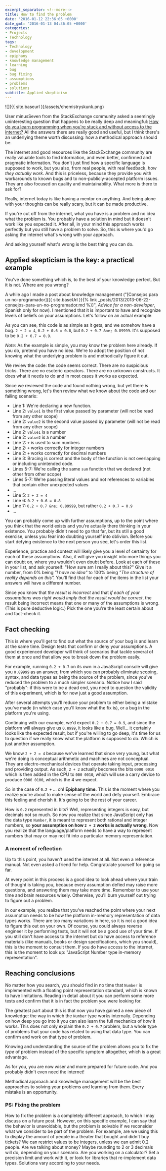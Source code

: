 ```yaml
---
excerpt_separator: <!--more-->
title: How to find the problem
date: '2016-01-12 22:36:05 +0000'
date_gmt: '2016-01-13 04:36:05 +0000'
categories:
- Projects
- Technology
tags:
- Technology
- development
- epiphany
- knowledge management
- learning
- bug
- bug fixing
- assumptions
- problems
- solutions
subtitle: Applied skepticism
---
```


![]({{ site.baseurl }}/assets/chemistryskunk.png)

User minusSeven from the StackExchange community asked a seemingly uninteresting question that happens to be really deep and meaningful: [How do you learn programming when you're stuck and without access to the internet?](http://productivity.stackexchange.com/questions/4827) All the answers there are really good and useful, but I think there's an underlying theme worth discussing: how a methodical approach should be.

<!--more-->

The internet and good resources like the StackExchange community are really valuable tools to find information, and even better, confirmed and pragmatic information. You don't just find how a specific language is supposed to work, but you also, from real people, with real feedback, _how they actually work_. And this is priceless, because they provide you with workarounds to known bugs and to non-publicly-accepted platform issues. They are also focused on quality and maintainability. What more is there to ask for?

Really, internet today is like having a mentor on anything. And being alone with your thoughts can be really scary, but it can be made productive.

If you're cut off from the internet, what you have is a problem and no idea what the problem is. You probably have a solution in mind but it doesn't work like you expected it. After all, in your mind this approach works perfectly but you still have a problem to solve. So, this is where you'd go asking the internet what's wrong with your approach.

And asking yourself what's wrong is the best thing you can do.

## Applied skepticism is the key: a practical example

You've done something which is, to the best of your knowledge perfect. But it is not. Where are you wrong?

A while ago I made a post about knowledge management ("[Consejos para un no-programador]({{ site.baseUrl }}{% link _posts/2013/2013-06-22-consejos-para-un-no-programador.md %})", _Advice for a non-developer_, Spanish only for now). I mentioned that it is important to have and recognize levels of beliefs on your assumptions. Let's follow on an actual example:

<script src="https://gist.github.com/AlphaGit/5b7ca1d64d482ce7a472.js"></script>

As you can see, this code is as simple as it gets, and we somehow have a bug. `2 + 2 = 4`, `0.2 + 0.6 = 0.8`, but `0.2 + 0.7 &ne; 0.89999`. It's supposed to be `0.2 + 0.7 = 0.9`.

_Note:_ As the example is simple, you may know the problem here already. If you do, pretend you have no idea. We're to adopt the position of not knowing what the underlying problem is and methodically figure it out.

We review the code: the code seems correct. There are no suspicious tricks. There are no esoteric operators. There are no unknown constructs. It does what it needs to do and in most cases it works as expected.

Since we reviewed the code and found nothing wrong, but yet there _is_ something wrong, let's then review what we know about the code and our failing scenario:

- Line 1: We're declaring a new function.
- Line 2: `value1` is the first value passed by parameter (will not be read from any other scope)
- Line 2: `value2` is the second value passed by parameter (will not be read from any other scope)
- Line 2: `value1` is a number
- Line 2: `value2` is a number
- Line 2: `+` is used to sum numbers
- Line 2: `+` works correctly for integer numbers
- Line 2: `+` works correctly for decimal numbers
- Line 3: Bracing is correct and the body of the function is not overlapping or including unintended code.
- Lines 5-7: We're calling the same `sum` function that we declared (not other from other scope)
- Lines 5-7: We're passing literal values and not references to variables that contain other unexpected values
- ...
- Line 5: `2 + 2 = 4`
- Line 6: `0.2 + 0.6 = 0.8`
- Line 7: `0.2 + 0.7 &ne; 0.89999`, but rather `0.2 + 0.7 = 0.9`
- ...

You can probably come up with further assumptions, up to the point where you think that the world exists and you're actually there thinking in your existence. You probably didn't need to go that far, but its still a good exercise, unless you fear into doubting yourself into oblivion. Before you start defying existence to the next person you see, let's order this list.

Experience, practice and context will likely give you a level of certainty for each of these assumptions. Also, it will give you insight into more things you can doubt on, where you wouldn't even doubt before. Look at each of these in your list, and ask yourself: "How sure am I really about this?" Give it a number, from 0% being _"I have no idea"_ to 100% being _"The structure of reality depends on this"._ You'll find that for each of the items in the list your answers will have a different number.

Since you know that _the result is incorrect_ and that _if each of your assumptions was right would imply that the result would be correct_, the result being incorrect means that one or many of the assumptions is wrong. (This is pure deductive logic.) Pick the one you're the least certain about and fact-check it.

## Fact checking

This is where you'll get to find out what the source of your bug is and learn at the same time. Design tests that confirm or deny your assumptions. A good experienced developer will think of scenarios that tackle several of them at once and that allow you to break down the problem easily.

For example, running `0.2 + 0.7` on its own in a JavaScript console will give you `0.89999` as an answer, from which you can probably eliminate scoping, syntax, and data types as being the source of the problem, since you've reduced the problem to a much simpler scenario. Notice how I said "probably": if this were to be a dead end, you need to question the validity of this experiment, which is for now just a good assumption.

After several attempts you'll reduce your problem to either being a mistake you've made (in which case you'll know what the fix is), or a bug in the platform you're using.

Continuing with our example, we'd expect `0.2 + 0.7 = 0.9`, and since the platform will always give us `0.8999`, it looks like a bug. Well... it certainly looks like the expected result, but if you're willing to go deep, it's time for us to question if we really know what the platform is supposed to do. Which is just another assumption.

We know `2 + 2 = 4` because we've learned that since very young, but what we're doing is conceptual arithmetic and machines are not conceptual. They are electro-mechanical devices that operate taking input, processing and providing output. As such, `2 + 2` actually becomes the bits `0000 0010` which is then added in the CPU to `000 0010`, which will use a carry device to produce `0000 0100`, which is the 4 we expect.

So in the case of `0.2 +` ... oh! **Epiphany time.** This is the moment where you realize you're about to make sense of the world and defy yourself. Embrace this feeling and cherish it. It's going to be the rest of your career.

How is `0.2` represented in bits? Well, representing integers is easy, but decimals not so much. So now you realize that since JavaScript only has the data type `Number`, it is meant to represent both rational and integer numbers, so **your assumption on how `2 + 2` works is actually wrong**. Now you realize that the language/platform needs to have a way to represent numbers that may or may not fit into a particular memory representation.

### A moment of reflection

Up to this point, you haven't used the internet at all. Not even a reference manual. Not even asked a friend for help. Congratulate yourself for going so far.

At every point in this process is a good idea to look ahead where your train of thought is taking you, because every assumption defied may raise more questions, and answering them may take more time. Remember to use your time and brain resources wisely. Otherwise, you'll burn yourself out trying to figure out a problem.

In our example, you realize that you've reached the point where your next assumption needs to be how the platform in-memory representation of data types works. There are too many variations in here, so it is not a good idea to figure this out on your own. Of course, you could always reverse engineer it by performing tests, but it will not be a good use of your time. If you still don't have access to the internet but do have access to reference materials (like manuals, books or design specifications, which you should), this is the moment to consult them. If you do have access to the internet, this is the moment to look up: "JavaScript Number type in-memory representation".

## Reaching conclusions

No matter how you search, you should find in no time that `Number` is implemented with a floating point representation standard, which is known to have limitations. Reading in detail about it you can perform some more tests and confirm that it is in fact the problem you were looking for.

The greatest part about this is that now you have gained a new piece of knowledge: the way in which the `Number` type works internally. Depending on how deep you go into it you can also learn the full mechanics of _how_ it works. This does not only explain the `0.2 + 0.7` problem, but a whole type of problems that your code has related to using that data type. You can confirm and work on that type of problem.

Knowing and understanding the source of the problem allows you to fix the _type_ of problem instead of the specific symptom altogether, which is a great advantage.

As for you, you are now wiser and more prepared for future code. And you probably didn't even need the internet!

Methodical approach and knowledge management will be the best approaches to solving your problems and learning from them. Every mistake is an opportunity.

### PS: Fixing the problem

How to fix the problem is a completely different approach, to which I may discuss on a future post. However, on this specific example, I can say that the behavior is unavoidable, but the problem is solvable if we reconsider what we consider to be part of the problem. For example, are we using this to display the amount of people in a theater that bought and didn't buy tickets? We can restrict values to be integers, unless we can admit 0.2 people. Are we talking about money? Maybe rounding to 2 or 3 decimals will do, depending on your scenario. Are you working on a calculator? Set a precision limit and work with it, or look for libraries that re-implement data types. Solutions vary according to your needs.
